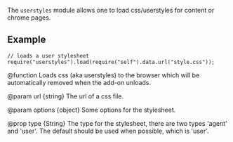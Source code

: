 <!-- contributed by Erik Vold [erikvvold@gmail.com]  -->

The `userstyles` module allows one to load css/userstyles for content or chrome
pages.

## Example ##

    // loads a user stylesheet
    require("userstyles").load(require("self").data.url("style.css"));

<api name="load">
@function
  Loads css (aka userstyles) to the browser which will be automatically removed
  when the add-on unloads.

@param url {string}
  The url of a css file.

@param options {object}
  Some options for the stylesheet.

@prop type {String}
  The type for the stylesheet, there are two types 'agent' and 'user'.
  The default should be used when possible, which is 'user'.

</api>
